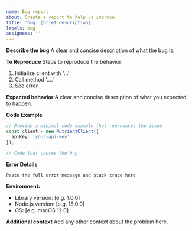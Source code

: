 ```yaml
---
name: Bug report
about: Create a report to help us improve
title: 'bug: [brief description]'
labels: bug
assignees: ''
---
```


**Describe the bug**
A clear and concise description of what the bug is.

**To Reproduce**
Steps to reproduce the behavior:
1. Initialize client with '...'
2. Call method '....'
3. See error

**Expected behavior**
A clear and concise description of what you expected to happen.

**Code Example**
```typescript
// Provide a minimal code example that reproduces the issue
const client = new NutrientClient({
  apiKey: 'your-api-key'
});

// Code that causes the bug
```

**Error Details**
```
Paste the full error message and stack trace here
```

**Environment:**
- Library version: [e.g. 1.0.0]
- Node.js version: [e.g. 18.0.0]
- OS: [e.g. macOS 12.0]

**Additional context**
Add any other context about the problem here.